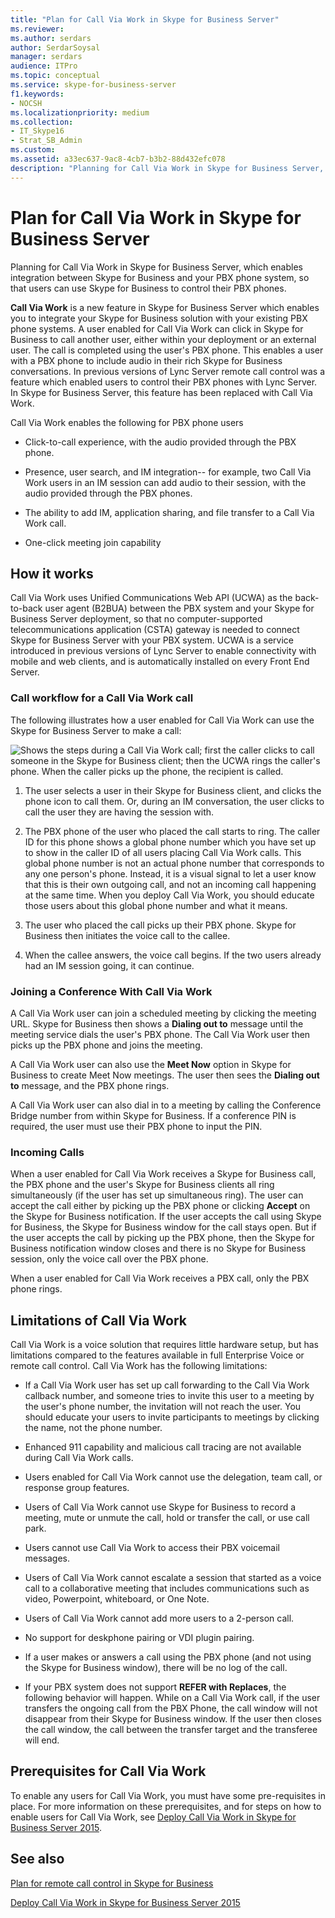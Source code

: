 ```yaml
---
title: "Plan for Call Via Work in Skype for Business Server"
ms.reviewer: 
ms.author: serdars
author: SerdarSoysal
manager: serdars
audience: ITPro
ms.topic: conceptual
ms.service: skype-for-business-server
f1.keywords:
- NOCSH
ms.localizationpriority: medium
ms.collection: 
- IT_Skype16
- Strat_SB_Admin
ms.custom:
ms.assetid: a33ec637-9ac8-4cb7-b3b2-88d432efc078
description: "Planning for Call Via Work in Skype for Business Server, which enables integration between Skype for Business and your PBX phone system, so that users can use Skype for Business to control their PBX phones."
---
```


# Plan for Call Via Work in Skype for Business Server
 
Planning for Call Via Work in Skype for Business Server, which enables integration between Skype for Business and your PBX phone system, so that users can use Skype for Business to control their PBX phones.
  
 **Call Via Work** is a new feature in Skype for Business Server which enables you to integrate your Skype for Business solution with your existing PBX phone systems. A user enabled for Call Via Work can click in Skype for Business to call another user, either within your deployment or an external user. The call is completed using the user's PBX phone. This enables a user with a PBX phone to include audio in their rich Skype for Business conversations. In previous versions of Lync Server remote call control was a feature which enabled users to control their PBX phones with Lync Server. In Skype for Business Server, this feature has been replaced with Call Via Work.
  
Call Via Work enables the following for PBX phone users
  
- Click-to-call experience, with the audio provided through the PBX phone.
    
- Presence, user search, and IM integration-- for example, two Call Via Work users in an IM session can add audio to their session, with the audio provided through the PBX phones.
    
- The ability to add IM, application sharing, and file transfer to a Call Via Work call.
    
- One-click meeting join capability
    
## How it works

Call Via Work uses Unified Communications Web API (UCWA) as the back-to-back user agent (B2BUA) between the PBX system and your Skype for Business Server deployment, so that no computer-supported telecommunications application (CSTA) gateway is needed to connect Skype for Business Server with your PBX system. UCWA is a service introduced in previous versions of Lync Server to enable connectivity with mobile and web clients, and is automatically installed on every Front End Server.
  
### Call workflow for a Call Via Work call

The following illustrates how a user enabled for Call Via Work can use the Skype for Business Server to make a call:
  
![Shows the steps during a Call Via Work call; first the caller clicks to call someone in the Skype for Business client; then the UCWA rings the caller's phone. When the caller picks up the phone, the recipient is called.](../../media/050e88ed-e18e-40c0-84d5-b17fe40c305a.jpg)
  
1. The user selects a user in their Skype for Business client, and clicks the phone icon to call them. Or, during an IM conversation, the user clicks to call the user they are having the session with.
    
2. The PBX phone of the user who placed the call starts to ring. The caller ID for this phone shows a global phone number which you have set up to show in the caller ID of all users placing Call Via Work calls. This global phone number is not an actual phone number that corresponds to any one person's phone. Instead, it is a visual signal to let a user know that this is their own outgoing call, and not an incoming call happening at the same time. When you deploy Call Via Work, you should educate those users about this global phone number and what it means.
    
3. The user who placed the call picks up their PBX phone. Skype for Business then initiates the voice call to the callee. 
    
4. When the callee answers, the voice call begins. If the two users already had an IM session going, it can continue.
    
### Joining a Conference With Call Via Work

A Call Via Work user can join a scheduled meeting by clicking the meeting URL. Skype for Business then shows a **Dialing out to** message until the meeting service dials the user's PBX phone. The Call Via Work user then picks up the PBX phone and joins the meeting.
  
A Call Via Work user can also use the **Meet Now** option in Skype for Business to create Meet Now meetings. The user then sees the **Dialing out to** message, and the PBX phone rings.
  
A Call Via Work user can also dial in to a meeting by calling the Conference Bridge number from within Skype for Business. If a conference PIN is required, the user must use their PBX phone to input the PIN.
  
### Incoming Calls

When a user enabled for Call Via Work receives a Skype for Business call, the PBX phone and the user's Skype for Business clients all ring simultaneously (if the user has set up simultaneous ring). The user can accept the call either by picking up the PBX phone or clicking **Accept** on the Skype for Business notification. If the user accepts the call using Skype for Business, the Skype for Business window for the call stays open. But if the user accepts the call by picking up the PBX phone, then the Skype for Business notification window closes and there is no Skype for Business session, only the voice call over the PBX phone.
  
When a user enabled for Call Via Work receives a PBX call, only the PBX phone rings.
  
## Limitations of Call Via Work

Call Via Work is a voice solution that requires little hardware setup, but has limitations compared to the features available in full Enterprise Voice or remote call control. Call Via Work has the following limitations:
  
- If a Call Via Work user has set up call forwarding to the Call Via Work callback number, and someone tries to invite this user to a meeting by the user's phone number, the invitation will not reach the user. You should educate your users to invite participants to meetings by clicking the name, not the phone number. 
    
- Enhanced 911 capability and malicious call tracing are not available during Call Via Work calls.
    
- Users enabled for Call Via Work cannot use the delegation, team call, or response group features.
    
- Users of Call Via Work cannot use Skype for Business to record a meeting, mute or unmute the call, hold or transfer the call, or use call park.
    
- Users cannot use Call Via Work to access their PBX voicemail messages.
    
- Users of Call Via Work cannot escalate a session that started as a voice call to a collaborative meeting that includes communications such as video, Powerpoint, whiteboard, or One Note.
    
- Users of Call Via Work cannot add more users to a 2-person call.
    
- No support for deskphone pairing or VDI plugin pairing.
    
- If a user makes or answers a call using the PBX phone (and not using the Skype for Business window), there will be no log of the call.
    
- If your PBX system does not support **REFER with Replaces**, the following behavior will happen. While on a Call Via Work call, if the user transfers the ongoing call from the PBX Phone, the call window will not disappear from their Skype for Business window. If the user then closes the call window, the call between the transfer target and the transferee will end. 
    
## Prerequisites for Call Via Work

To enable any users for Call Via Work, you must have some pre-requisites in place. For more information on these prerequisites, and for steps on how to enable users for Call Via Work, see [Deploy Call Via Work in Skype for Business Server 2015](../../deploy/deploy-call-via-work.md). 
  
## See also

[Plan for remote call control in Skype for Business](remote-call-control.md)
  
[Deploy Call Via Work in Skype for Business Server 2015](../../deploy/deploy-call-via-work.md)

